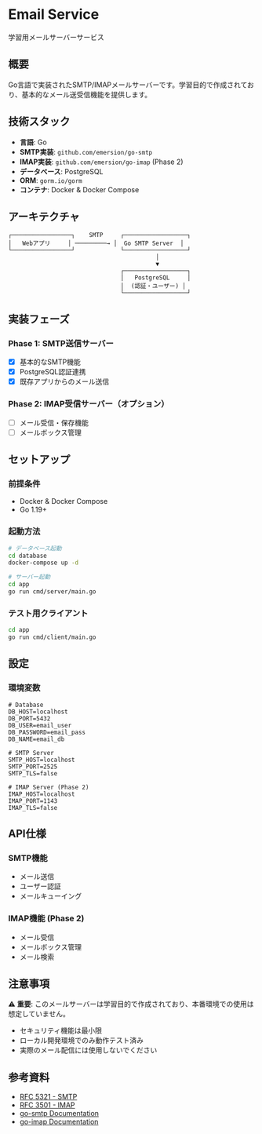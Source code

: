 # Email Service

学習用メールサーバーサービス

## 概要

Go言語で実装されたSMTP/IMAPメールサーバーです。学習目的で作成されており、基本的なメール送受信機能を提供します。

## 技術スタック

- **言語**: Go
- **SMTP実装**: `github.com/emersion/go-smtp`
- **IMAP実装**: `github.com/emersion/go-imap` (Phase 2)
- **データベース**: PostgreSQL
- **ORM**: `gorm.io/gorm`
- **コンテナ**: Docker & Docker Compose

## アーキテクチャ

```
┌─────────────────┐    SMTP     ┌──────────────────┐
│   Webアプリ     │ ─────────→ │  Go SMTP Server  │
└─────────────────┘             └──────────────────┘
                                          │
                                          ▼
                                ┌──────────────────┐
                                │   PostgreSQL     │
                                │  (認証・ユーザー) │
                                └──────────────────┘
```

## 実装フェーズ

### Phase 1: SMTP送信サーバー
- [x] 基本的なSMTP機能
- [x] PostgreSQL認証連携
- [x] 既存アプリからのメール送信

### Phase 2: IMAP受信サーバー（オプション）
- [ ] メール受信・保存機能
- [ ] メールボックス管理

## セットアップ

### 前提条件
- Docker & Docker Compose
- Go 1.19+

### 起動方法

```bash
# データベース起動
cd database
docker-compose up -d

# サーバー起動
cd app
go run cmd/server/main.go
```

### テスト用クライアント

```bash
cd app
go run cmd/client/main.go
```

## 設定

### 環境変数

```env
# Database
DB_HOST=localhost
DB_PORT=5432
DB_USER=email_user
DB_PASSWORD=email_pass
DB_NAME=email_db

# SMTP Server
SMTP_HOST=localhost
SMTP_PORT=2525
SMTP_TLS=false

# IMAP Server (Phase 2)
IMAP_HOST=localhost
IMAP_PORT=1143
IMAP_TLS=false
```

## API仕様

### SMTP機能
- メール送信
- ユーザー認証
- メールキューイング

### IMAP機能 (Phase 2)
- メール受信
- メールボックス管理
- メール検索

## 注意事項

⚠️ **重要**: このメールサーバーは学習目的で作成されており、本番環境での使用は想定していません。

- セキュリティ機能は最小限
- ローカル開発環境でのみ動作テスト済み
- 実際のメール配信には使用しないでください

## 参考資料

- [RFC 5321 - SMTP](https://tools.ietf.org/html/rfc5321)
- [RFC 3501 - IMAP](https://tools.ietf.org/html/rfc3501)
- [go-smtp Documentation](https://github.com/emersion/go-smtp)
- [go-imap Documentation](https://github.com/emersion/go-imap)
